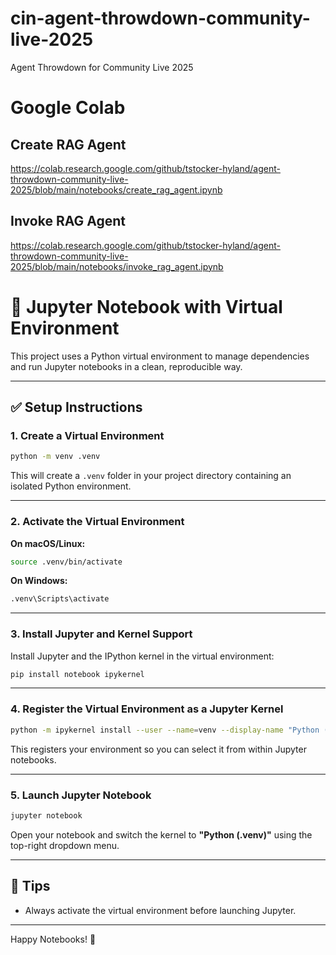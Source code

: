 # cin-agent-throwdown-community-live-2025
Agent Throwdown for Community Live 2025

# Google Colab

## Create RAG Agent

https://colab.research.google.com/github/tstocker-hyland/agent-throwdown-community-live-2025/blob/main/notebooks/create_rag_agent.ipynb

## Invoke RAG Agent

https://colab.research.google.com/github/tstocker-hyland/agent-throwdown-community-live-2025/blob/main/notebooks/invoke_rag_agent.ipynb

# 📓 Jupyter Notebook with Virtual Environment

This project uses a Python virtual environment to manage dependencies and run Jupyter notebooks in a clean, reproducible way.

---

## ✅ Setup Instructions

### 1. Create a Virtual Environment

```bash
python -m venv .venv
```

This will create a `.venv` folder in your project directory containing an isolated Python environment.

---

### 2. Activate the Virtual Environment

**On macOS/Linux:**

```bash
source .venv/bin/activate
```

**On Windows:**

```bash
.venv\Scripts\activate
```

---

### 3. Install Jupyter and Kernel Support

Install Jupyter and the IPython kernel in the virtual environment:

```bash
pip install notebook ipykernel
```

---

### 4. Register the Virtual Environment as a Jupyter Kernel

```bash
python -m ipykernel install --user --name=venv --display-name "Python (.venv)"
```

This registers your environment so you can select it from within Jupyter notebooks.

---

### 5. Launch Jupyter Notebook

```bash
jupyter notebook
```

Open your notebook and switch the kernel to **"Python (.venv)"** using the top-right dropdown menu.

---

## 🧠 Tips

- Always activate the virtual environment before launching Jupyter.

---

Happy Notebooks! 🚀